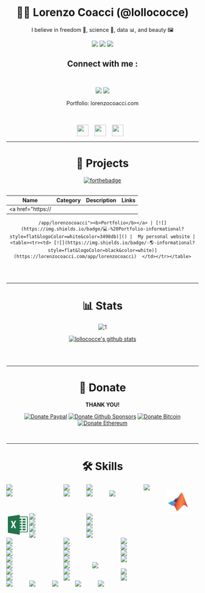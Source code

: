 <div align="center">

# 👨‍💻 **Lorenzo Coacci (@lollococce)**

I believe in freedom 🚀, science 🔬, data 📊, and beauty 🖼

[![](https://img.shields.io/badge/OS-macOS-informational?style=flat&logo=apple&logoColor=white)](https://www.apple.com/macos/)
[![](https://img.shields.io/badge/Code-Python-informational?style=flat&logo=python&logoColor=white)](https://www.python.org/)
[![](https://img.shields.io/badge/Editor-VSCode-informational?style=flat&logo=visual-studio-code&logoColor=white)](https://code.visualstudio.com/)

## **Connect with me :**
<br/>

[![](https://img.shields.io/badge/-Facebook-informational?style=for-the-badge&logo=facebook&logoColor=white&color=3b5998)](https://www.facebook.com/lorenzo.coacci.35/)
[![](https://img.shields.io/badge/LinkedIn-0077B5?style=for-the-badge&logo=linkedin&logoColor=white)](https://www.linkedin.com/in/lorenzocoacci/)
<!-- [![](https://img.shields.io/badge/-BLOG-informational?style=for-the-badge&logo=hashnode&logoColor=white&color=2962FF)]()
[![](https://img.shields.io/badge/-Dev-informational?style=for-the-badge&logo=devto&logoColor=white&color=000000)]() -->

Portfolio: lorenzocoacci.com

<br />
<br />
<a href="https://www.datacamp.com/profile/lorenzocoacci" target="_blank"><img align="center" src="https://cdn.jsdelivr.net/npm/simple-icons@3.0.1/icons/datacamp.svg" height="30" width="30" /></a> &nbsp;&nbsp;
<a href="https://lorenzocoacci.medium.com/" target="_blank"><img align="center" src="https://cdn.jsdelivr.net/npm/simple-icons@3.0.1/icons/medium.svg" height="30" width="30" /></a> &nbsp;&nbsp;
<a href="mailto:lorenzo@coacci.it" target="_blank"><img style="color: white;" align="center" src="https://cdn.jsdelivr.net/npm/simple-icons@3.0.1/icons/mail-dot-ru.svg" height="30" width="30" /></a> &nbsp;&nbsp;


<br/>

<hr>

# 🚀 **Projects**

[![forthebadge](https://forthebadge.com/images/badges/built-with-love.svg)](https://forthebadge.com)
<br />
<br />

| Name | Category | Description | Links |
| --- | :---: | --- | --- |
| <a href="https://
    
    
    
    
    
    /app/lorenzocoacci"><b>Portfolio</b></a> | [![](https://img.shields.io/badge/💻-%20Portfolio-informational?style=flat&logoColor=white&color=3498db)]() |  My personal website | <table><tr><td> [![](https://img.shields.io/badge/-🌎-informational?style=flat&logoColor=black&color=white)](https://lorenzocoacci.com/app/lorenzocoacci)  </td></tr></table>


<br/>
<br/>
<hr>


# 📊 Stats


![1](https://github-readme-stats.vercel.app/api/top-langs/?username=lollococce&theme=blue-green)

[![lollococce's github stats](https://github-readme-stats.vercel.app/api?username=lollococce&theme=blue-green)](https://github.com/lollococce/github-readme-stats)



<br/>
<br/>
<hr>

# 🎁 Donate


**THANK YOU!**

<!-- all-shields/sponsors-badges:START -->
[![Donate Paypal](https://img.shields.io/badge/donate-paypal-005EA6.svg?style=for-the-badge&logo=paypal)](https://paypal.me/lollococce) [![Donate Github Sponsors](https://img.shields.io/badge/donate-sponsors-ea4aaa.svg?style=for-the-badge&logo=github)](https://github.com/sponsors/lollococce) [![Donate Bitcoin](https://img.shields.io/badge/BTC-bc1qdjlplkhw3ug3mkj92e3m7h3sj5akztsh7xh7k7-E38B29.svg?style=flat-square&logo=bitcoin)]() [![Donate Ethereum](https://img.shields.io/badge/ETH-0x7740E2eE4112CA343104Fe3E4879A81B2818BC0C-4E8EE9.svg?style=flat-square&logo=ethereum)]()
<!-- all-shields/sponsors-badges:END -->


<br/>
<hr />


# 🛠 Skills


<section style="background-color: white; border-radius: 50px;>
    <div style="display: grid; grid-template-columns: auto auto auto auto; background-color: white; border-radius: 50px;">
        <img align="left" width=150 src="https://www.vectorlogo.zone/logos/git-scm/git-scm-ar21.svg" />
        <img align="left" width=60 src="https://raw.githubusercontent.com/amido/azure-vector-icons/44d6fb82666171e8a77bda35ab80303ecc880e1b/icons/SQL%20Database%20(Generic).svg" />
        <img align="left" width=150 src="https://www.vectorlogo.zone/logos/golang/golang-ar21.svg" />
        <img align="left" width=60 src="https://raw.githubusercontent.com/detain/svg-logos/780f25886640cef088af994181646db2f6b1a3f8/svg/aws-redshift-logo.svg" />
        <img align="left" width=150 src="https://www.vectorlogo.zone/logos/metabase/metabase-ar21.svg" />
        <img align="left" width=60 src="https://raw.githubusercontent.com/abranhe/programming-languages-logos/30a0ecf99188be99a3c75a00efb5be61eca9c382/src/cpp/cpp.svg" />
        <img align="left" width=60 src="https://raw.githubusercontent.com/leungwensen/svg-icon/b84b3f3a3da329b7c1d02346865f8e98beb05413/dist/svg/logos/css-3.svg" />
        <img align="left" width=150 src="https://img.search.brave.com/CBo8kXmjwmoXAPeig2Pq0BcRS1UDYaonHNOZFx5tuis/fit/1200/800/ce/1/aHR0cHM6Ly9kYXRh/c2Nob29sLmNvbS9h/c3NldHMvaW1hZ2Vz/L3NxbC1vcHRpbWl6/YXRpb24vc3RhcnRf/bW9kZWxpbmdfZGF0/YS9kYXRhMi5wbmc" />
        <img align="left" width=60 src="https://raw.githubusercontent.com/devicons/devicon/2809b567852a4648062a2d3e7c1c531367458c0b/icons/matlab/matlab-original.svg" />
        <img align="left" width=60 src="https://raw.githubusercontent.com/vscode-icons/vscode-icons/c8a4f6272e9a00636383b4df37ba1705587a1b97/icons/file_type_excel2.svg" />
        <img align="left" width=150 src="https://www.vectorlogo.zone/logos/w3_html5/w3_html5-ar21.svg" />
        <img align="left" width=150 src="https://www.vectorlogo.zone/logos/visualstudio_code/visualstudio_code-ar21.svg" />
        <img align="left" width=150 src="https://www.vectorlogo.zone/logos/python/python-ar21.svg" />
        <img align="left" width=150 src="https://www.vectorlogo.zone/logos/javascript/javascript-ar21.svg" />
        <img align="left" width=150 src="https://www.vectorlogo.zone/logos/amazon_aws/amazon_aws-ar21.svg" />
        <img align="left" width=150 src="https://www.vectorlogo.zone/logos/r-project/r-project-ar21.svg" />
        <img align="left" width=150 src="https://www.vectorlogo.zone/logos/gnu_bash/gnu_bash-ar21.svg" />
        <img align="left" width=150 src="https://www.vectorlogo.zone/logos/getbootstrap/getbootstrap-ar21.svg" />
        <img align="left" width=150 src="https://www.vectorlogo.zone/logos/djangoproject/djangoproject-ar21.svg" />
        <img align="left" width=150 src="https://www.vectorlogo.zone/logos/google_ads/google_ads-ar21.svg" />
        <img align="left" width=150 src="https://www.vectorlogo.zone/logos/google_analytics/google_analytics-ar21.svg" />
        <img align="left" width=150 src="https://www.vectorlogo.zone/logos/pocoo_jinja/pocoo_jinja-ar21.svg" />
        <img align="left" width=150 src="https://www.vectorlogo.zone/logos/jquery/jquery-ar21.svg" />
        <img align="left" width=150 src="https://www.vectorlogo.zone/logos/ni_labview/ni_labview-ar21.svg" />
        <img align="left" width=150 src="https://www.vectorlogo.zone/logos/monday/monday-ar21.svg" />
        <img align="left" width=150 src="https://www.vectorlogo.zone/logos/mysql/mysql-ar21.svg" />
        <img align="left" width=150 src="https://www.vectorlogo.zone/logos/php/php-ar21.svg" />
        <img align="left" width=150 src="https://www.vectorlogo.zone/logos/postgresql/postgresql-ar21.svg" />
        <img align="left" width=150 src="https://www.vectorlogo.zone/logos/raspberrypi/raspberrypi-ar21.svg" />
        <img align="left" width=150 src="https://www.vectorlogo.zone/logos/unity3d/unity3d-ar21.svg" />
        <img align="left" width=150 src="https://www.vectorlogo.zone/logos/arduino/arduino-ar21.svg" />
        <img align="left" width=75 src="https://www.vectorlogo.zone/logos/docker/docker-official.svg" />
        <img align="left" width=150 src="https://www.vectorlogo.zone/logos/grafana/grafana-ar21.svg" />
        <img align="left" width=150 src="https://www.vectorlogo.zone/logos/amazon_ecs/amazon_ecs-ar21.svg" />
        <img align="left" width=150 src="https://www.vectorlogo.zone/logos/amazon_cloudformation/amazon_cloudformation-ar21.svg" />
        <img align="left" width=150 src="https://www.vectorlogo.zone/logos/amazon_elasticcontainer/amazon_elasticcontainer-ar21.svg" />
        <img align="left" width=150 src="https://braze-marketing-assets.s3.amazonaws.com/images/partner_logos/amazon-s3.png" />
        <img align="left" width=150 src="https://upload.wikimedia.org/wikipedia/commons/thumb/e/ed/Pandas_logo.svg/1200px-Pandas_logo.svg.png" />
        <img align="left" width=150 src="https://www.vectorlogo.zone/logos/linux/linux-ar21.svg" />
        <img align="left" width=60 src="https://raw.githubusercontent.com/gilbarbara/logos/e0babf54f7ac9127942111bf177f549b709a60be/logos/airflow.svg" />
        <img align="left" width=60 src="https://raw.githubusercontent.com/simple-icons/simple-icons/680903e70103b37f4f35977de0ef108ea01d32ab/icons/celery.svg" />
        <img align="left" width=60 src="https://img.search.brave.com/gKH9IRd4ppa9iZ2qBoTI2DKTheCy7jhVb4mNIu96rbI/rs:fit:1200:1200:1/g:ce/aHR0cHM6Ly9sb2dv/cy1kb3dubG9hZC5j/b20vd3AtY29udGVu/dC91cGxvYWRzLzIw/MTkvMDYvTm90aW9u/X0FwcF9Mb2dvLnBu/Zw" />
        <img align="left" width=60 src="https://img.search.brave.com/mwJxe76o2z4rGbGcdurn70yxXF75pVOhRUZNQy-rjew/rs:fit:300:300:1/g:ce/aHR0cHM6Ly9tbG11/dW91czZkd2UuaS5v/cHRpbW9sZS5jb20v/RGZ3V2NkUS1BenVv/TUM1WC93OjMwMC9o/OjMwMC9xOmF1dG8v/aHR0cHM6Ly90ZWNo/bmF0aW9uLmlvL3dw/LWNvbnRlbnQvdXBs/b2Fkcy8yMDIxLzAy/L2J1ZGliYXNlLWNv/bG91ci5wbmc" />
        <img align="left" width=60 src="https://img.search.brave.com/e5t1lwZ76OWcqYw5pUmYe9ih_flFFnH2ZiPmZVhZoJ8/rs:fit:512:512:1/g:ce/aHR0cHM6Ly9yYXcu/Z2l0aHVidXNlcmNv/bnRlbnQuY29tL3N2/ZWx0ZWpzL3N2ZWx0/ZS8yOTA1MmFiYTdk/MGI3ODMxNmQzYTUy/YWVmMWQ3ZGRkNTRm/ZTZjYTg0L3NpdGUv/c3RhdGljL2ltYWdl/cy9zdmVsdGUtYW5k/cm9pZC1jaHJvbWUt/NTEyLnBuZw" />
    <div/>
<section/>

